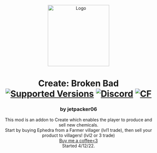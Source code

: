 <p align="center"><img src="https://github.com/jetpacker06/Create-Broken-Bad/blob/1.18/images/logo%202.png?raw=true" alt="Logo" width="200"></p>
<h1 align="center">Create: Broken Bad<br>
	<a href="https://www.curseforge.com/minecraft/mc-mods/create-broken-bad"><img src="https://cf.way2muchnoise.eu/versions/635620.svg" alt="Supported Versions"></a>
	<a href="https://discord.gg/JzAQPX7kDR"><img src="https://img.shields.io/discord/871409050808643594?color=5865f2&label=Discord&style=flat" alt="Discord"></a>
	<a href="https://www.curseforge.com/minecraft/mc-mods/create-broken-bad"><img src="http://cf.way2muchnoise.eu/635620.svg" alt="CF"></a>
</h1>
<h3 align="center">by jetpacker06</h3>
<p align="center">
This mod is an addon to Create which enables the player to produce and sell new chemicals.<br>
Start by buying Ephedra from a Farmer villager (lvl1 trade), then sell your product to villagers! (lvl2 or 3 trade)<br>
<a href="https://www.buymeacoffee.com/jetpacker06">Buy me a coffee<3</a><br>
Started 4/12/22.<br>
</p>